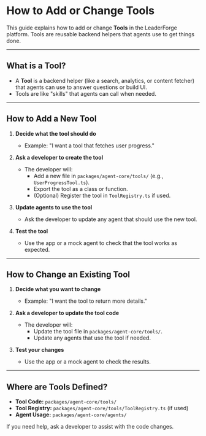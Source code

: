 # How to Add or Change Tools

This guide explains how to add or change **Tools** in the LeaderForge platform. Tools are reusable backend helpers that agents use to get things done.

---

## What is a Tool?
- A **Tool** is a backend helper (like a search, analytics, or content fetcher) that agents can use to answer questions or build UI.
- Tools are like "skills" that agents can call when needed.

---

## How to Add a New Tool

1. **Decide what the tool should do**
   - Example: "I want a tool that fetches user progress."

2. **Ask a developer to create the tool**
   - The developer will:
     - Add a new file in `packages/agent-core/tools/` (e.g., `UserProgressTool.ts`).
     - Export the tool as a class or function.
     - (Optional) Register the tool in `ToolRegistry.ts` if used.

3. **Update agents to use the tool**
   - Ask the developer to update any agent that should use the new tool.

4. **Test the tool**
   - Use the app or a mock agent to check that the tool works as expected.

---

## How to Change an Existing Tool

1. **Decide what you want to change**
   - Example: "I want the tool to return more details."

2. **Ask a developer to update the tool code**
   - The developer will:
     - Update the tool file in `packages/agent-core/tools/`.
     - Update any agents that use the tool if needed.

3. **Test your changes**
   - Use the app or a mock agent to check the results.

---

## Where are Tools Defined?
- **Tool Code:** `packages/agent-core/tools/`
- **Tool Registry:** `packages/agent-core/tools/ToolRegistry.ts` (if used)
- **Agent Usage:** `packages/agent-core/agents/`

If you need help, ask a developer to assist with the code changes.